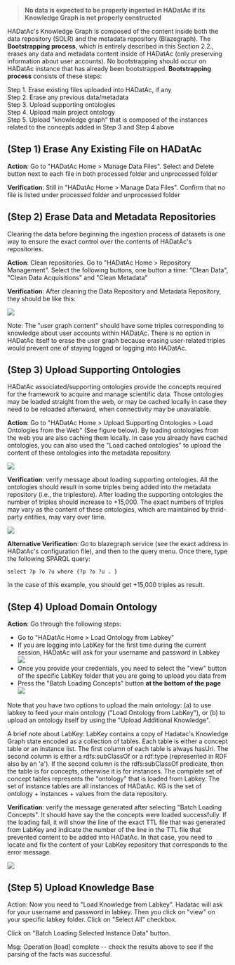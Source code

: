 > **No data is expected to be properly ingested in HADatAc if its Knowledge Graph is not properly constructed**

HADatAc's Knowledge Graph is composed of the content inside both the data repository (SOLR) and the metadata repository (Blazegraph). The __Bootstrapping process__, which is entirely described in this Section 2.2., erases any data and metadata content inside of HADatAc (only preserving information about user accounts). No bootstrapping should occur on HADatAc instance that has already been bootstrapped. __Bootstrapping process__ consists of these steps:

Step 1. Erase existing files uploaded into HADatAc, if any  
Step 2. Erase any previous data/metadata  
Step 3. Upload supporting ontologies  
Step 4. Upload main project ontology  
Step 5. Upload "knowledge graph" that is composed of the instances related to the concepts added in Step 3 and Step 4 above

## (Step 1) Erase Any Existing File on HADatAc 

**Action**: Go to "HADatAc Home > Manage Data Files". Select and Delete button next to each file in both processed folder and unprocessed folder  

**Verification**:  Still in "HADatAc Home > Manage Data Files". Confirm that no file is listed under processed folder and unprocessed folder

## (Step 2) Erase Data and Metadata Repositories 
 
Clearing the data before beginning the ingestion process of datasets is one way to ensure the exact control over the contents of HADatAc's repositories. 

**Action**: Clean repositories. Go to "HADatAc Home > Repository Management". Select the following buttons, one button a time: "Clean Data", "Clean Data Acquisitions" and "Clean Metadata"

**Verification**:  After cleaning the Data Repository and Metadata Repository, they should be like this:

![](https://raw.githubusercontent.com/paulopinheiro1234/hadatac-screenshots/master/Sec2/repository-management.png)

Note: The "user graph content" should have some triples corresponding to knowledge about user accounts within HADatAc. There is no option in HADatAc itself to erase the user graph because erasing user-related triples would prevent one of staying logged or logging into HADatAc.

## (Step 3) Upload Supporting Ontologies

HADatAc associated/supporting ontologies provide the concepts required for the framework to acquire and manage scientific data. Those ontologies may be loaded straight from the web, or may be cached locally in case they need to be reloaded afterward, when connectivity may be unavailable. 
  
**Action**:  Go to "HADatAc Home > Upload Supporting Ontologies > Load Ontologies from the Web" (See figure below). By loading ontologies from the web you are also caching them locally. In case you already have cached ontologies, you can also used the "Load cached ontologies" to upload the content of these ontologies into the metadata repository.

![](https://raw.githubusercontent.com/paulopinheiro1234/hadatac-screenshots/master/Sec2/load-supporting.png)

**Verification**: verify message about loading supporting ontologies. All the ontologies should result in some triples being added into the metadata repository (i.e., the triplestore). After loading the supporting ontologies the number of triples should increase to +15,000. The exact numbers of triples may vary as the content of these ontologies, which are maintained by thrid-party entities, may vary over time.

![](https://raw.githubusercontent.com/paulopinheiro1234/hadatac-screenshots/master/Sec2/load-supporting-result.png)

**Alternative Verification**:  Go to blazegraph service (see the exact address in HADatAc's configuration file), and then to the query menu. Once there, type the following SPARQL query: 

	select ?p ?o ?u where {?p ?o ?u . } 	

In the case of this example, you should get +15,000 triples as result. 

## (Step 4) Upload Domain Ontology

**Action**: Go through the following steps: 
* Go to "HADatAc Home > Load Ontology from Labkey"
* If you are logging into LabKey for the first time during the current session, HADatAc will ask for your username and password in Labkey
![](https://raw.githubusercontent.com/paulopinheiro1234/hadatac-screenshots/master/Sec2/labkey-connect.png)
* Once you provide your credentials, you need to select the "view" button of the specific LabKey folder that you are going to upload you data from 
* Press the "Batch Loading Concepts" button **at the bottom of the page** 
![](https://raw.githubusercontent.com/paulopinheiro1234/hadatac-screenshots/master/Sec2/load-ont.png)

Note that you have two options to upload the main ontology: (a) to use labkey to feed your main ontology ("Load Ontology from LabKey"), or (b) to upload an ontology itself by using the "Upload Additional Knowledge".

A brief note about LabKey: LabKey contains a copy of Hadatac's Knowledge Graph state encoded as a collection of tables. Each table is either a concept table or an instance list. The first column of each table is always hasUri. The second column is either a rdfs:subClassOf or a rdf:type (represented in RDF also by an 'a'). If the second column is the rdfs:subClassOf predicate, then the table is for concepts, otherwise it is for instances. The complete set of concept tables represents the "ontology" that is loaded from Labkey. The set of instance tables are all instances of HADatAc. KG is the set of ontology + instances + values from the data repository.

**Verification**: verify the message generated after selecting "Batch Loading Concepts". It should have say the the concepts were loaded successfully. If the loading fail, it will show the line of the exact TTL file that was generated from LabKey and indicate the number of the line in the TTL file that prevented content to be added into HADatAc. In that case, you need to locate and fix the content of your LabKey repository that corresponds to the error message.  

![](https://raw.githubusercontent.com/paulopinheiro1234/hadatac-screenshots/master/Sec2/load-ont-result.png)

## (Step 5) Upload Knowledge Base

Action: Now you need to "Load Knowledge from Labkey". Hadatac will ask for your username and password in labkey. Then you click on "view" on your specific labkey folder.  Click on "Select All" checkbox. 

Click on "Batch Loading Selected Instance Data" button. 

Msg: Operation [load] complete -- check the results above to see if the parsing of the facts was successful.
